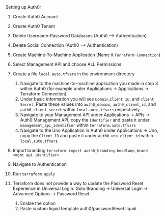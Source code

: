 Setting up Auth0: 

1. Create Auth0 Account

2. Create Auth0 Tenant

3. Delete Username-Password Databases (Auth0 --> Authentication)

4. Delete Social Connection (Auth0 --> Authentication)

5. Create Machine-To-Machine Application (Name it `Terraform Connection`)

6. Select Management API and choose ALL Permissions

7. Create a file `local.auto.tfvars` in the environment directory
   1. Navigate to the machine-to-machine application you made in step 3 within Auth0 (for example under Applications -> Applications -> Terraform Connection)
   2. Under basic information you will see `Domain`,`Client ID`, and `Client Secret`. Paste these values into `auth0_domain`, `auth0_client_id`, and `auth0_client_secret` within `local.auto.tfvars` respectively.
   3. Navigate to your Management API under Applications -> APIs -> Auth0 Management API, copy the `Identifier` and paste it under `management_api_identifier` within `terraform.auto.tfvars`
   4. Navigate to the Uno Application in Auth0 under Applications -> Uno, copy the `Client ID` and paste it under `auth0_uno_client_id` within `local.auto.tfvars`

8. Import branding `terraform import auth0_branding.headlamp_brand <mgmt api identifier>`

9. Navigate to Authentication

10. Run `terraform apply`

11. Terraform does not provide a way to update the Password Reset Experience in Universal Login. Goto Branding -> Universal Login -> Advanced Options -> Password Reset
    1. Enable the option 
    2. Paste custom liquid template auth0/passwordReset.liquid
